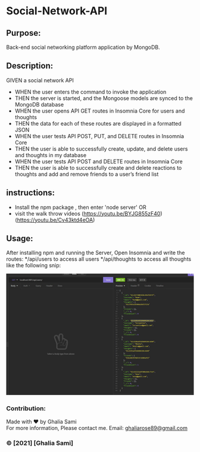 # Social-Network-API

## Purpose:
Back-end social networking platform application by MongoDB.

## Description:
GIVEN a social network API
* WHEN the user enters the command to invoke the application
* THEN the server is started, and the Mongoose models are synced to the MongoDB database
* WHEN the user opens API GET routes in Insomnia Core for users and thoughts
* THEN the data for each of these routes are displayed in a formatted JSON
* WHEN the user tests API POST, PUT, and DELETE routes in Insomnia Core
* THEN  the user is able to successfully create, update, and delete users and thoughts in my database
* WHEN  the user tests API POST and DELETE routes in Insomnia Core
* THEN  the user is able to successfully create and delete reactions to thoughts and add and remove friends to a user’s friend list

## instructions: 

* Install the npm package , then enter 'node server' OR
* visit the walk throw videos (https://youtu.be/BYJG855zF40)</br>(https://youtu.be/Cv43ktd4eOA)

## Usage:
After installing npm and running the Server, Open Insomnia and write the routes:
*/api/users to access all users
*/api/thoughts to access all thoughts
like the following snip:

![snip](assets/api.jpg)

### Contribution:
Made with ❤️️ by Ghalia Sami </br>
For more information, Please contact me.
Email: ghaliarose89@gmail.com

### ©️ [2021] [Ghalia Sami]